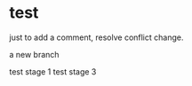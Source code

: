 # test


just to add a comment, resolve conflict change.

a new branch

test stage 1
test stage 3



